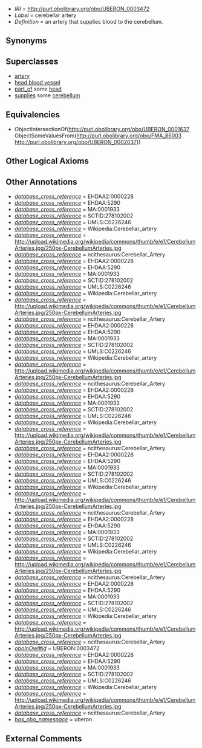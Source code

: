  * *IRI* = http://purl.obolibrary.org/obo/UBERON_0003472
 * *Label* = cerebellar artery
 * *Definition* = an artery that supplies blood to the cerebellum.

## Synonyms


## Superclasses

 * [artery](../../UBERON/37/UBERON_0001637.md)
 * [head blood vessel](../../UBERON/96/UBERON_0003496.md)
 * [part_of](../../BFO/50/BFO_0000050.md) some [head](../../UBERON/33/UBERON_0000033.md)
 * [supplies](../../FMA/03/FMA_86003.md) some [cerebellum](../../UBERON/37/UBERON_0002037.md)

## Equivalencies

 * ObjectIntersectionOf(<http://purl.obolibrary.org/obo/UBERON_0001637> ObjectSomeValuesFrom(<http://purl.obolibrary.org/obo/FMA_86003> <http://purl.obolibrary.org/obo/UBERON_0002037>))

## Other Logical Axioms


## Other Annotations

 * *[database_cross_reference](../../ef/oboInOwl#hasDbXref.md)* = EHDAA2:0000228
 * *[database_cross_reference](../../ef/oboInOwl#hasDbXref.md)* = EHDAA:5290
 * *[database_cross_reference](../../ef/oboInOwl#hasDbXref.md)* = MA:0001933
 * *[database_cross_reference](../../ef/oboInOwl#hasDbXref.md)* = SCTID:278102002
 * *[database_cross_reference](../../ef/oboInOwl#hasDbXref.md)* = UMLS:C0226246
 * *[database_cross_reference](../../ef/oboInOwl#hasDbXref.md)* = Wikipedia:Cerebellar_artery
 * *[database_cross_reference](../../ef/oboInOwl#hasDbXref.md)* = http://upload.wikimedia.org/wikipedia/commons/thumb/e/e1/CerebellumArteries.jpg/250px-CerebellumArteries.jpg
 * *[database_cross_reference](../../ef/oboInOwl#hasDbXref.md)* = ncithesaurus:Cerebellar_Artery
 * *[database_cross_reference](../../ef/oboInOwl#hasDbXref.md)* = EHDAA2:0000228
 * *[database_cross_reference](../../ef/oboInOwl#hasDbXref.md)* = EHDAA:5290
 * *[database_cross_reference](../../ef/oboInOwl#hasDbXref.md)* = MA:0001933
 * *[database_cross_reference](../../ef/oboInOwl#hasDbXref.md)* = SCTID:278102002
 * *[database_cross_reference](../../ef/oboInOwl#hasDbXref.md)* = UMLS:C0226246
 * *[database_cross_reference](../../ef/oboInOwl#hasDbXref.md)* = Wikipedia:Cerebellar_artery
 * *[database_cross_reference](../../ef/oboInOwl#hasDbXref.md)* = http://upload.wikimedia.org/wikipedia/commons/thumb/e/e1/CerebellumArteries.jpg/250px-CerebellumArteries.jpg
 * *[database_cross_reference](../../ef/oboInOwl#hasDbXref.md)* = ncithesaurus:Cerebellar_Artery
 * *[database_cross_reference](../../ef/oboInOwl#hasDbXref.md)* = EHDAA2:0000228
 * *[database_cross_reference](../../ef/oboInOwl#hasDbXref.md)* = EHDAA:5290
 * *[database_cross_reference](../../ef/oboInOwl#hasDbXref.md)* = MA:0001933
 * *[database_cross_reference](../../ef/oboInOwl#hasDbXref.md)* = SCTID:278102002
 * *[database_cross_reference](../../ef/oboInOwl#hasDbXref.md)* = UMLS:C0226246
 * *[database_cross_reference](../../ef/oboInOwl#hasDbXref.md)* = Wikipedia:Cerebellar_artery
 * *[database_cross_reference](../../ef/oboInOwl#hasDbXref.md)* = http://upload.wikimedia.org/wikipedia/commons/thumb/e/e1/CerebellumArteries.jpg/250px-CerebellumArteries.jpg
 * *[database_cross_reference](../../ef/oboInOwl#hasDbXref.md)* = ncithesaurus:Cerebellar_Artery
 * *[database_cross_reference](../../ef/oboInOwl#hasDbXref.md)* = EHDAA2:0000228
 * *[database_cross_reference](../../ef/oboInOwl#hasDbXref.md)* = EHDAA:5290
 * *[database_cross_reference](../../ef/oboInOwl#hasDbXref.md)* = MA:0001933
 * *[database_cross_reference](../../ef/oboInOwl#hasDbXref.md)* = SCTID:278102002
 * *[database_cross_reference](../../ef/oboInOwl#hasDbXref.md)* = UMLS:C0226246
 * *[database_cross_reference](../../ef/oboInOwl#hasDbXref.md)* = Wikipedia:Cerebellar_artery
 * *[database_cross_reference](../../ef/oboInOwl#hasDbXref.md)* = http://upload.wikimedia.org/wikipedia/commons/thumb/e/e1/CerebellumArteries.jpg/250px-CerebellumArteries.jpg
 * *[database_cross_reference](../../ef/oboInOwl#hasDbXref.md)* = ncithesaurus:Cerebellar_Artery
 * *[database_cross_reference](../../ef/oboInOwl#hasDbXref.md)* = EHDAA2:0000228
 * *[database_cross_reference](../../ef/oboInOwl#hasDbXref.md)* = EHDAA:5290
 * *[database_cross_reference](../../ef/oboInOwl#hasDbXref.md)* = MA:0001933
 * *[database_cross_reference](../../ef/oboInOwl#hasDbXref.md)* = SCTID:278102002
 * *[database_cross_reference](../../ef/oboInOwl#hasDbXref.md)* = UMLS:C0226246
 * *[database_cross_reference](../../ef/oboInOwl#hasDbXref.md)* = Wikipedia:Cerebellar_artery
 * *[database_cross_reference](../../ef/oboInOwl#hasDbXref.md)* = http://upload.wikimedia.org/wikipedia/commons/thumb/e/e1/CerebellumArteries.jpg/250px-CerebellumArteries.jpg
 * *[database_cross_reference](../../ef/oboInOwl#hasDbXref.md)* = ncithesaurus:Cerebellar_Artery
 * *[database_cross_reference](../../ef/oboInOwl#hasDbXref.md)* = EHDAA2:0000228
 * *[database_cross_reference](../../ef/oboInOwl#hasDbXref.md)* = EHDAA:5290
 * *[database_cross_reference](../../ef/oboInOwl#hasDbXref.md)* = MA:0001933
 * *[database_cross_reference](../../ef/oboInOwl#hasDbXref.md)* = SCTID:278102002
 * *[database_cross_reference](../../ef/oboInOwl#hasDbXref.md)* = UMLS:C0226246
 * *[database_cross_reference](../../ef/oboInOwl#hasDbXref.md)* = Wikipedia:Cerebellar_artery
 * *[database_cross_reference](../../ef/oboInOwl#hasDbXref.md)* = http://upload.wikimedia.org/wikipedia/commons/thumb/e/e1/CerebellumArteries.jpg/250px-CerebellumArteries.jpg
 * *[database_cross_reference](../../ef/oboInOwl#hasDbXref.md)* = ncithesaurus:Cerebellar_Artery
 * *[database_cross_reference](../../ef/oboInOwl#hasDbXref.md)* = EHDAA2:0000228
 * *[database_cross_reference](../../ef/oboInOwl#hasDbXref.md)* = EHDAA:5290
 * *[database_cross_reference](../../ef/oboInOwl#hasDbXref.md)* = MA:0001933
 * *[database_cross_reference](../../ef/oboInOwl#hasDbXref.md)* = SCTID:278102002
 * *[database_cross_reference](../../ef/oboInOwl#hasDbXref.md)* = UMLS:C0226246
 * *[database_cross_reference](../../ef/oboInOwl#hasDbXref.md)* = Wikipedia:Cerebellar_artery
 * *[database_cross_reference](../../ef/oboInOwl#hasDbXref.md)* = http://upload.wikimedia.org/wikipedia/commons/thumb/e/e1/CerebellumArteries.jpg/250px-CerebellumArteries.jpg
 * *[database_cross_reference](../../ef/oboInOwl#hasDbXref.md)* = ncithesaurus:Cerebellar_Artery
 * *[oboInOwl#id](../../id/oboInOwl#id.md)* = UBERON:0003472
 * *[database_cross_reference](../../ef/oboInOwl#hasDbXref.md)* = EHDAA2:0000228
 * *[database_cross_reference](../../ef/oboInOwl#hasDbXref.md)* = EHDAA:5290
 * *[database_cross_reference](../../ef/oboInOwl#hasDbXref.md)* = MA:0001933
 * *[database_cross_reference](../../ef/oboInOwl#hasDbXref.md)* = SCTID:278102002
 * *[database_cross_reference](../../ef/oboInOwl#hasDbXref.md)* = UMLS:C0226246
 * *[database_cross_reference](../../ef/oboInOwl#hasDbXref.md)* = Wikipedia:Cerebellar_artery
 * *[database_cross_reference](../../ef/oboInOwl#hasDbXref.md)* = http://upload.wikimedia.org/wikipedia/commons/thumb/e/e1/CerebellumArteries.jpg/250px-CerebellumArteries.jpg
 * *[database_cross_reference](../../ef/oboInOwl#hasDbXref.md)* = ncithesaurus:Cerebellar_Artery
 * *[has_obo_namespace](../../ce/oboInOwl#hasOBONamespace.md)* = uberon

## External Comments

